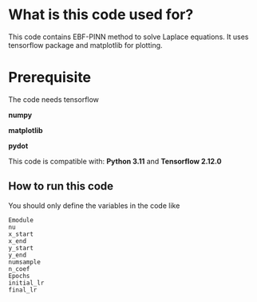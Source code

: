 # What is this code used for?
This code contains EBF-PINN method to solve Laplace equations. It uses tensorflow package and matplotlib for plotting.
# Prerequisite
The code needs
tensorflow

**numpy**

**matplotlib**

**pydot**

This code is compatible with: __Python 3.11__ and __Tensorflow 2.12.0__
## How to run this code
You should only define the variables in the code like
```pyhton
Emodule
nu
x_start
x_end
y_start
y_end
numsample
n_coef
Epochs
initial_lr
final_lr
```
